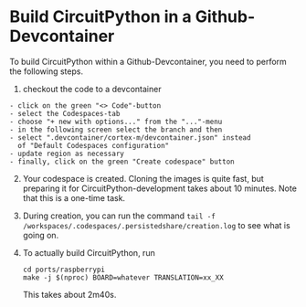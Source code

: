 Build CircuitPython in a Github-Devcontainer
============================================

To build CircuitPython within a Github-Devcontainer, you need to perform
the following steps.

  1. checkout the code to a devcontainer

    - click on the green "<> Code"-button
    - select the Codespaces-tab
    - choose "+ new with options..." from the "..."-menu
    - in the following screen select the branch and then
    - select ".devcontainer/cortex-m/devcontainer.json" instead
      of "Default Codespaces configuration"
    - update region as necessary
    - finally, click on the green "Create codespace" button

  2. Your codespace is created. Cloning the images is quite fast, but
     preparing it for CircuitPython-development takes about 10 minutes.
     Note that this is a one-time task.

  3. During creation, you can run the command
     `tail -f /workspaces/.codespaces/.persistedshare/creation.log`
     to see what is going on.

  4. To actually build CircuitPython, run

         cd ports/raspberrypi
         make -j $(nproc) BOARD=whatever TRANSLATION=xx_XX

     This takes about 2m40s.
